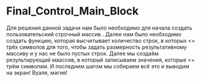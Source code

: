 # Final_Control_Main_Block
Для решения данной задачи нам было необходимо для начала создать пользовательский строчный массив . 
Далее нам было необходимо создать функцию, которая высчитывает количество строк, в которых <= трёх символов для того, чтобы задать размерность результативному массиву и у нас не было пустых строк.
Далее мы создаём результирующий маассив, в который записываем значения, которые <= трём символам.
И последним шагом мы собираем всё это и выводим на экран!
Вуаля, магия!
